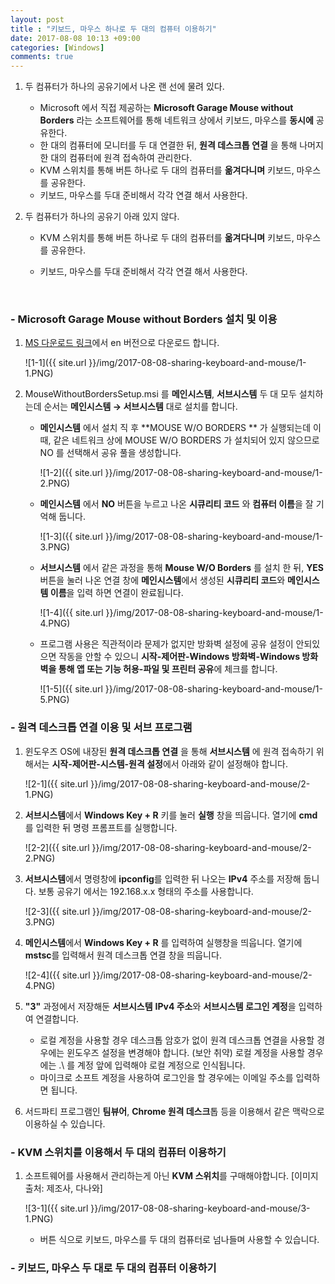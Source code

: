 ```yaml
---
layout: post
title : "키보드, 마우스 하나로 두 대의 컴퓨터 이용하기"
date: 2017-08-08 10:13 +09:00
categories: [Windows]
comments: true
---
```


1. 두 컴퓨터가 하나의 공유기에서 나온 랜 선에 물려 있다.

   * Microsoft 에서 직접 제공하는 **Microsoft Garage Mouse without Borders** 라는 소프트웨어를 통해 네트워크 상에서 키보드, 마우스를 **동시에** 공유한다.
   * 한 대의 컴퓨터에 모니터를 두 대 연결한 뒤, **원격 데스크톱 연결** 을 통해 나머지 한 대의 컴퓨터에 원격 접속하여 관리한다.
   * KVM 스위치를 통해 버튼 하나로 두 대의 컴퓨터를 **옮겨다니며** 키보드, 마우스를 공유한다.
   * 키보드, 마우스를 두대 준비해서 각각 연결 해서 사용한다.

2. 두 컴퓨터가 하나의 공유기 아래 있지 않다.

   * KVM 스위치를 통해 버튼 하나로 두 대의 컴퓨터를 **옮겨다니며** 키보드, 마우스를 공유한다.

   * 키보드, 마우스를 두대 준비해서 각각 연결 해서 사용한다.

     ​

### - Microsoft Garage Mouse without Borders 설치 및 이용

1. [MS 다운로드 링크](http://www.microsoft.com/en-us/download/details.aspx?id=35460)에서 en 버전으로 다운로드 합니다.

   ![1-1]({{ site.url }}/img/2017-08-08-sharing-keyboard-and-mouse/1-1.PNG)

2. MouseWithoutBordersSetup.msi 를 **메인시스템**, **서브시스템** 두 대 모두 설치하는데 순서는 **메인시스템 → 서브시스템** 대로 설치를 합니다.

   * **메인시스템** 에서 설치 직 후 **MOUSE W/O BORDERS ** 가 실행되는데 이 때, 같은 네트워크 상에 MOUSE W/O BORDERS 가 설치되어 있지 않으므로 NO 를 선택해서 공유 풀을 생성합니다.

     ![1-2]({{ site.url }}/img/2017-08-08-sharing-keyboard-and-mouse/1-2.PNG)

   * **메인시스템** 에서 **NO** 버튼을 누르고 나온 **시큐리티 코드** 와 **컴퓨터 이름**을 잘 기억해 둡니다.

     ![1-3]({{ site.url }}/img/2017-08-08-sharing-keyboard-and-mouse/1-3.PNG)

   * **서브시스템** 에서 같은 과정을 통해 **Mouse W/O Borders** 를 설치 한 뒤, **YES** 버튼을 눌러 나온 연결 창에 **메인시스템**에서 생성된 **시큐리티 코드**와 **메인시스템 이름**을 입력 하면 연결이 완료됩니다.

     ![1-4]({{ site.url }}/img/2017-08-08-sharing-keyboard-and-mouse/1-4.PNG)

   * 프로그램 사용은 직관적이라 문제가 없지만 방화벽 설정에 공유 설정이 안되있으면 작동을 안할 수 있으니 **시작-제어판-Windows 방화벽-Windows 방화벽을 통해 앱 또는 기능 허용-파일 및 프린터 공유**에 체크를 합니다.

     ![1-5]({{ site.url }}/img/2017-08-08-sharing-keyboard-and-mouse/1-5.PNG)



### - 원격 데스크톱 연결 이용 및 서브 프로그램

1. 윈도우즈 OS에 내장된 **원격 데스크톱 연결** 을 통해 **서브시스템** 에 원격 접속하기 위해서는 **시작-제어판-시스템-원격 설정**에서 아래와 같이 설정해야 합니다.

   ![2-1]({{ site.url }}/img/2017-08-08-sharing-keyboard-and-mouse/2-1.PNG)

2. **서브시스템**에서 **Windows Key + R** 키를 눌러 **실행** 창을 띄웁니다. 열기에 **cmd** 를 입력한 뒤 명령 프롬프트를 실행합니다.

   ![2-2]({{ site.url }}/img/2017-08-08-sharing-keyboard-and-mouse/2-2.PNG)

3. **서브시스템**에서 명령창에 **ipconfig**를 입력한 뒤 나오는 **IPv4** 주소를 저장해 둡니다. 보통 공유기 에서는 192.168.x.x 형태의 주소를 사용합니다.

   ![2-3]({{ site.url }}/img/2017-08-08-sharing-keyboard-and-mouse/2-3.PNG)

4. **메인시스템**에서 **Windows Key + R** 를 입력하여 실행창을 띄웁니다. 열기에 **mstsc**를 입력해서 원격 데스크톱 연결 창을 띄웁니다.

   ![2-4]({{ site.url }}/img/2017-08-08-sharing-keyboard-and-mouse/2-4.PNG)

5. **"3"** 과정에서 저장해둔 **서브시스템** **IPv4 주소**와 **서브시스템 로그인 계정**을 입력하여 연결합니다.

   * 로컬 계정을 사용할 경우 데스크톱 암호가 없이 원격 데스크톱 연결을 사용할 경우에는 윈도우즈 설정을 변경해야 합니다. (보안 취약) 로컬 계정을 사용할 경우에는 .\ 를  계정 앞에 입력해야 로컬 계정으로 인식됩니다.
   * 마이크로 소프트 계정을 사용하여 로그인을 할 경우에는 이메일 주소를 입력하면 됩니다.

6. 서드파티 프로그램인 **팀뷰어**, **Chrome 원격 데스크**톱 등을 이용해서 같은 맥락으로 이용하실 수 있습니다.



### - KVM 스위치를 이용해서 두 대의 컴퓨터 이용하기

1. 소프트웨어를 사용해서 관리하는게 아닌 **KVM 스위치**를 구매해야합니다. [이미지 출처: 제조사, 다나와]

   ![3-1]({{ site.url }}/img/2017-08-08-sharing-keyboard-and-mouse/3-1.PNG)

   * 버튼 식으로 키보드, 마우스를 두 대의 컴퓨터로 넘나들며 사용할 수 있습니다.



### - 키보드, 마우스 두 대로 두 대의 컴퓨터 이용하기

